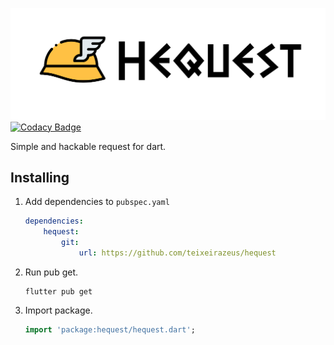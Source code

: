 ![banner](https://raw.githubusercontent.com/teixeirazeus/hequest/master/readme_assets/banner.png)
[![Codacy Badge](https://app.codacy.com/project/badge/Grade/ca9452a2e4a745718e59fc8ca54de6e2)](https://www.codacy.com/gh/teixeirazeus/hequest/dashboard?utm_source=github.com&amp;utm_medium=referral&amp;utm_content=teixeirazeus/hequest&amp;utm_campaign=Badge_Grade)

Simple and hackable request for dart.

## Installing

1.  Add dependencies to `pubspec.yaml`

    ```yaml
    dependencies:
        hequest:
            git:
                url: https://github.com/teixeirazeus/hequest
    ```

2.  Run pub get.

    ```shell
    flutter pub get
    ```

3.  Import package.

    ```dart
    import 'package:hequest/hequest.dart';
    ```
